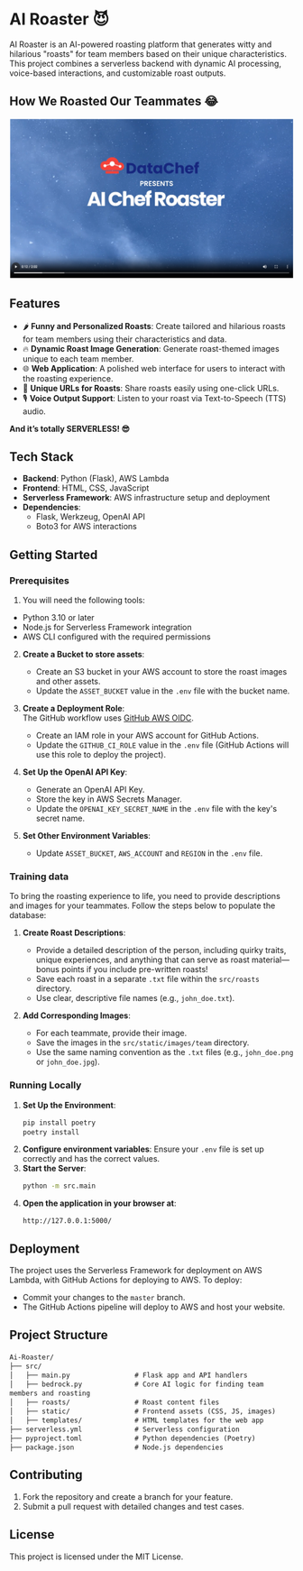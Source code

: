 # AI Roaster 😈

AI Roaster is an AI-powered roasting platform that generates witty and hilarious "roasts" for team members based on
their unique characteristics. This project combines a serverless backend with dynamic AI processing, voice-based
interactions, and customizable roast outputs.

## How We Roasted Our Teammates 😂

[![Watch the Video](./src/static/images/roast-video.png)](https://links.datachef.co/happy-2025-video)

## Features

- 🌶 **Funny and Personalized Roasts**: Create tailored and hilarious roasts for team members using their characteristics
  and data.
- 🔥 **Dynamic Roast Image Generation**: Generate roast-themed images unique to each team member.
- 🌐 **Web Application**: A polished web interface for users to interact with the roasting experience.
- 🔗 **Unique URLs for Roasts**: Share roasts easily using one-click URLs.
- 🎙 **Voice Output Support**: Listen to your roast via Text-to-Speech (TTS) audio.

**And it’s totally SERVERLESS! 😎**

## Tech Stack

- **Backend**: Python (Flask), AWS Lambda
- **Frontend**: HTML, CSS, JavaScript
- **Serverless Framework**: AWS infrastructure setup and deployment
- **Dependencies**:
    - Flask, Werkzeug, OpenAI API
    - Boto3 for AWS interactions

## Getting Started

### Prerequisites

1. You will need the following tools:
- Python 3.10 or later
- Node.js for Serverless Framework integration
- AWS CLI configured with the required permissions

2. **Create a Bucket to store assets**:
   - Create an S3 bucket in your AWS account to store the roast images and other assets.
   - Update the `ASSET_BUCKET` value in the `.env` file with the bucket name.

3. **Create a Deployment Role**:  
   The GitHub workflow uses [GitHub AWS OIDC](https://aws.amazon.com/blogs/security/use-iam-roles-to-connect-github-actions-to-actions-in-aws/).
   - Create an IAM role in your AWS account for GitHub Actions.
   - Update the `GITHUB_CI_ROLE` value in the `.env` file (GitHub Actions will use this role to deploy the project).

4. **Set Up the OpenAI API Key**:
   - Generate an OpenAI API Key.
   - Store the key in AWS Secrets Manager.
   - Update the `OPENAI_KEY_SECRET_NAME` in the `.env` file with the key's secret name.

5. **Set Other Environment Variables**:
   - Update `ASSET_BUCKET`, `AWS_ACCOUNT` and `REGION` in the `.env` file.

### Training data

To bring the roasting experience to life, you need to provide descriptions and images for your teammates. Follow the 
steps below to populate the database:

1. **Create Roast Descriptions**:
   - Provide a detailed description of the person, including quirky traits, unique experiences, and anything that can
     serve as roast material—bonus points if you include pre-written roasts!
   - Save each roast in a separate `.txt` file within the `src/roasts` directory.
   - Use clear, descriptive file names (e.g., `john_doe.txt`).

2. **Add Corresponding Images**:
   - For each teammate, provide their image.
   - Save the images in the `src/static/images/team` directory.
   - Use the same naming convention as the `.txt` files (e.g., `john_doe.png` or `john_doe.jpg`).

### Running Locally

1. **Set Up the Environment**:
   ```bash
   pip install poetry
   poetry install
   ```
2. **Configure environment variables**: Ensure your `.env` file is set up correctly and has the correct values.
3. **Start the Server**:
   ```bash
   python -m src.main
   ```
4. **Open the application in your browser at**:
   ```
   http://127.0.0.1:5000/
   ```

## Deployment

The project uses the Serverless Framework for deployment on AWS Lambda, with GitHub Actions for deploying to AWS. 
To deploy:
- Commit your changes to the `master` branch.
- The GitHub Actions pipeline will deploy to AWS and host your website.

## Project Structure

```
Ai-Roaster/
├── src/
│   ├── main.py                # Flask app and API handlers
│   ├── bedrock.py             # Core AI logic for finding team members and roasting
│   ├── roasts/                # Roast content files
│   ├── static/                # Frontend assets (CSS, JS, images)
│   ├── templates/             # HTML templates for the web app
├── serverless.yml             # Serverless configuration
├── pyproject.toml             # Python dependencies (Poetry)
├── package.json               # Node.js dependencies
```

## Contributing

1. Fork the repository and create a branch for your feature.
2. Submit a pull request with detailed changes and test cases.

## License

This project is licensed under the MIT License.